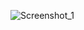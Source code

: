 ![Screenshot_1](https://github.com/Macc0de/Learning_of_C/assets/138070020/e1bff6bb-4549-4b52-bb8c-728a9958d656)
